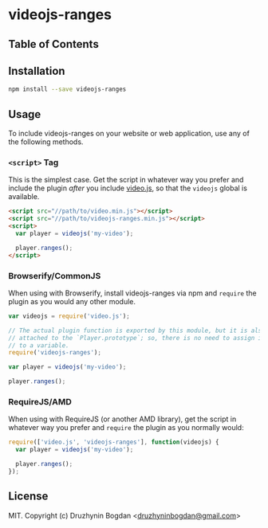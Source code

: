 # videojs-ranges



## Table of Contents

<!-- START doctoc -->
<!-- END doctoc -->
## Installation

```sh
npm install --save videojs-ranges
```

## Usage

To include videojs-ranges on your website or web application, use any of the following methods.

### `<script>` Tag

This is the simplest case. Get the script in whatever way you prefer and include the plugin _after_ you include [video.js][videojs], so that the `videojs` global is available.

```html
<script src="//path/to/video.min.js"></script>
<script src="//path/to/videojs-ranges.min.js"></script>
<script>
  var player = videojs('my-video');

  player.ranges();
</script>
```

### Browserify/CommonJS

When using with Browserify, install videojs-ranges via npm and `require` the plugin as you would any other module.

```js
var videojs = require('video.js');

// The actual plugin function is exported by this module, but it is also
// attached to the `Player.prototype`; so, there is no need to assign it
// to a variable.
require('videojs-ranges');

var player = videojs('my-video');

player.ranges();
```

### RequireJS/AMD

When using with RequireJS (or another AMD library), get the script in whatever way you prefer and `require` the plugin as you normally would:

```js
require(['video.js', 'videojs-ranges'], function(videojs) {
  var player = videojs('my-video');

  player.ranges();
});
```

## License

MIT. Copyright (c) Druzhynin Bogdan &lt;druzhyninbogdan@gmail.com&gt;


[videojs]: http://videojs.com/
